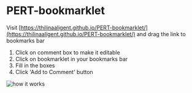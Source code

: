 # PERT-bookmarklet

Visit [https://thilinaaligent.github.io/PERT-bookmarklet/](https://thilinaaligent.github.io/PERT-bookmarklet/) and drag the link to bookmarks bar

1. Click on comment box to make it editable
2. Click on bookmarklet in your bookmarks bar
3. Fill in the boxes
4. Click 'Add to Comment' button

![how it works](https://thilinaaligent.github.io/PERT-bookmarklet/walkthrough.gif "how it works")
